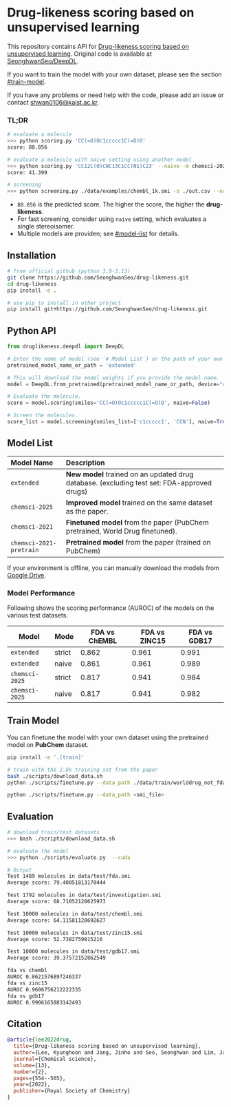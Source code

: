 # Drug-likeness scoring based on unsupervised learning

This repository contains API for [Drug-likeness scoring based on unsupervised learning](https://pubs.rsc.org/en/content/articlehtml/2022/sc/d1sc05248a).
Original code is available at [SeonghwanSeo/DeepDL](https://github.com/SeonghwanSeo/DeepDL).

If you want to train the model with your own dataset, please see the section [#train-model](#train-model).

If you have any problems or need help with the code, please add an issue or contact <shwan0106@kaist.ac.kr>.

### TL;DR

```bash
# evaluate a molecule
>>> python scoring.py 'CC(=O)Oc1ccccc1C(=O)O'
score: 88.856

# evaluate a molecule with naive setting using another model
>>> python scoring.py 'CC12C(O)CNC13C1CC(N1)C23' --naive -m chemsci-2021
score: 41.399

# screening
>>> python screening.py ./data/examples/chembl_1k.smi -o ./out.csv --naive --cuda
```

- `88.856` is the predicted score. The higher the score, the higher the **drug-likeness**.
- For fast screening, consider using `naive` setting, which evaluates a single stereoisomer.
- Multiple models are providen; see [#model-list](#model-list) for details.

## Installation

```bash
# from official github (python 3.9-3.13)
git clone https://github.com/SeonghwanSeo/drug-likeness.git
cd drug-likeness
pip install -e .

# use pip to install in other project
pip install git+https://github.com/SeonghwanSeo/drug-likeness.git
```

## Python API

```python
from druglikeness.deepdl import DeepDL

# Enter the name of model (see `# Model List`) or the path of your own model.
pretrained_model_name_or_path = 'extended'

# This will download the model weights if you provide the model name.
model = DeepDL.from_pretrained(pretrained_model_name_or_path, device="cpu")

# Evaluate the molecule.
score = model.scoring(smiles='CC(=O)Oc1ccccc1C(=O)O', naive=False)

# Screen the molecules.
score_list = model.screening(smiles_list=['c1ccccc1', 'CCN'], naive=True, batch_size=64)
```

## Model List

| Model Name              | Description                                                                                 |
| :---------------------- | :------------------------------------------------------------------------------------------ |
| `extended`              | **New model** trained on an updated drug database. (excluding test set: FDA-approved drugs) |
| `chemsci-2025`          | **Improved model** trained on the same dataset as the paper.                                |
| `chemsci-2021`          | **Finetuned model** from the paper (PubChem pretrained, World Drug finetuned).              |
| `chemsci-2021-pretrain` | **Pretrained model** from the paper (trained on PubChem)                                    |

If your environment is offline, you can manually download the models from [Google Drive](https://drive.google.com/drive/folders/1yMxR7HwmwH8wK1mA3wgEasOZ510Ib1-o?usp=share_link).

### Model Performance

Following shows the scoring performance (AUROC) of the models on the various test datasets.

| Model          | Mode   | FDA vs ChEMBL | FDA vs ZINC15 | FDA vs GDB17 |
| -------------- | ------ | ------------- | ------------- | ------------ |
| `extended`     | strict | 0.862         | 0.961         | 0.991        |
| `extended`     | naive  | 0.861         | 0.961         | 0.989        |
| `chemsci-2025` | strict | 0.817         | 0.941         | 0.984        |
| `chemsci-2025` | naive  | 0.817         | 0.941         | 0.982        |

## Train Model

You can finetune the model with your own dataset using the pretrained model on **PubChem** dataset.

```bash
pip install -e '.[train]'

# train with the 2.8k training set from the paper
bash ./scripts/download_data.sh
python ./scripts/finetune.py --data_path ./data/train/worlddrug_not_fda.smi

python ./scripts/finetune.py --data_path <smi_file>
```

## Evaluation

```bash
# download train/test datasets
>>> bash ./scripts/download_data.sh

# evaluate the model
>>> python ./scripts/evaluate.py  --cuda

# Output
Test 1489 molecules in data/test/fda.smi
Average score: 79.40051813170444

Test 1792 molecules in data/test/investigation.smi
Average score: 68.71052120625973

Test 10000 molecules in data/test/chembl.smi
Average score: 64.11581128692627

Test 10000 molecules in data/test/zinc15.smi
Average score: 52.7382759815216

Test 10000 molecules in data/test/gdb17.smi
Average score: 39.37572152862549

fda vs chembl
AUROC 0.8621576897246337
fda vs zinc15
AUROC 0.9606756212222335
fda vs gdb17
AUROC 0.9906165883142493
```

## Citation

```bibtex
@article{lee2022drug,
  title={Drug-likeness scoring based on unsupervised learning},
  author={Lee, Kyunghoon and Jang, Jinho and Seo, Seonghwan and Lim, Jaechang and Kim, Woo Youn},
  journal={Chemical science},
  volume={13},
  number={2},
  pages={554--565},
  year={2022},
  publisher={Royal Society of Chemistry}
}
```
